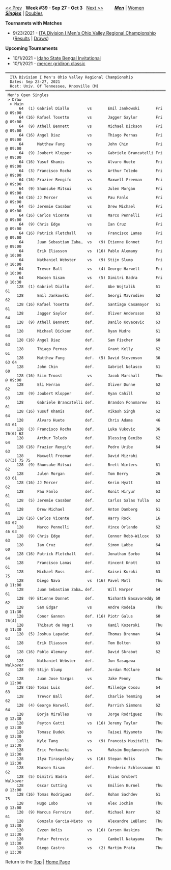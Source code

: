 <a name="top"></a>[<< Prev](men_singles_2138.md) &nbsp; **Week #39 - Sep 27 - Oct 3** &nbsp; [Next >>](men_singles_2140.md) &nbsp;&nbsp;&nbsp;&nbsp;&nbsp;&nbsp;&nbsp; [***Men***](./men_singles_2139.md) &#124; [Women](./women_singles_2139.md) &nbsp;&nbsp;&nbsp;&nbsp;&nbsp; [***Singles***](./men_singles_2139.md) &#124; [Doubles](./men_doubles_2139.md)

**Tournamets with Matches**  
- 9/23/2021 - [ITA Division I Men's Ohio Valley Regional Championship](#21-20374) ([Results](#21-20374) &#124; <a href="https://colleges.wearecollegetennis.com/competitions/UnivOfTennesseeKnoxvilleM/Tournaments/Overview/E67E61FF-EAE8-48C4-A7F4-925524DBA1AC" target="_blank">Draws</a>)  

**Upcoming Tournaments**  
- 10/1/2021 - <a href="https://colleges.wearecollegetennis.com/competitions/IdahoStateUniversityM/Tournaments/Overview/49BE2191-9463-412E-ABD7-0A0DE6B56CDC" target="_blank">Idaho State Bengal Invitational</a>  
- 10/1/2021 - <a href="https://colleges.wearecollegetennis.com/competitions/MercerUniversityM/Tournaments/Overview/DA1EFD3A-A2A3-47C3-8E11-2A83F6F6F79E" target="_blank">mercer gridiron classic</a>  

<a name="21-20374"></a>
~~~
═════════════════════════════════════════════════════════════════════════════
  ITA Division I Men's Ohio Valley Regional Championship
  Dates: Sep 23-27, 2021
  Host: Univ. Of Tennessee, Knoxville (M)
═════════════════════════════════════════════════════════════════════════════
 Men's Open Singles
 > Draw
  > Main
      64  (1) Gabriel Diallo        vs       Emil Jankowski       Fri @ 09:00
      64 (16) Rafael Tosetto        vs       Jagger Saylor        Fri @ 09:00
      64  (9) Athell Bennett        vs       Michael Dickson      Fri @ 09:00
      64 (16) Angel Diaz            vs       Thiago Pernas        Fri @ 09:00
      64      Matthew Fung          vs       John Chin            Fri @ 09:00
      64  (9) Joubert Klopper       vs       Gabriele Brancatelli Fri @ 09:00
      64 (16) Yusuf Khamis          vs       Alvaro Huete         Fri @ 09:00
      64  (3) Francisco Rocha       vs       Arthur Toledo        Fri @ 09:00
      64 (16) Frazier Rengifo       vs       Maxwell Freeman      Fri @ 09:00
      64  (9) Shunsuke Mitsui       vs       Julen Morgan         Fri @ 09:00
      64 (16) JJ Mercer             vs       Pau Fanlo            Fri @ 09:00
      64  (5) Jeremie Casabon       vs       Drew Michael         Fri @ 09:00
      64 (16) Carlos Vicente        vs       Marco Pennelli       Fri @ 09:00
      64  (9) Chris Edge            vs       Ian Cruz             Fri @ 09:00
      64 (16) Patrick Fletchall     vs       Francisco Lamas      Fri @ 09:00
      64      Juan Sebastian Zaba…  vs   (9) Etienne Donnet       Fri @ 09:00
      64      Erik Eliasson         vs  (16) Pablo Alemany        Fri @ 10:00
      64      Nathaniel Webster     vs   (9) Stijn Slump          Fri @ 10:00
      64      Trevor Ball           vs   (4) George Harwell       Fri @ 10:00
      64      Macsen Sisam          vs   (5) Dimitri Badra        Fri @ 10:30
     128  (1) Gabriel Diallo       def.      Abe Wojtalik         61 61
     128      Emil Jankowski       def.      Georgi Mavrodiev     62 62
     128 (16) Rafael Tosetto       def.      Santiago Casamayor   61 61
     128      Jagger Saylor        def.      Oliver Andersson     63 64
     128  (9) Athell Bennett       def.      Danilo Kovacevic     63 63
     128      Michael Dickson      def.      Ryan Mudre           61 64
     128 (16) Angel Diaz           def.      Sam Fischer          60 63
     128      Thiago Pernas        def.      Grant Kelly          62 61
     128      Matthew Fung         def.  (5) David Stevenson      36 63 64
     128      John Chin            def.      Gabriel Nolasco      61 60
     128 (16) Siim Troost           vs       Jacob Marshall       Thu @ 09:00
     128      Eli Herran           def.      Oliver Dunne         62 62
     128  (9) Joubert Klopper      def.      Ryan Cahill          62 63
     128      Gabriele Brancatelli def.      Brandon Ponomarew    61 61
     128 (16) Yusuf Khamis         def.      Vikash Singh         62 64
     128      Alvaro Huete         def.      Chris Adams          46 63 61
     128  (3) Francisco Rocha      def.      Luka Vukovic         36 76(6) 62
     128      Arthur Toledo        def.      Blessing Benibo      62 64
     128 (16) Frazier Rengifo      def.      Pedro Uribe          64 63
     128      Maxwell Freeman      def.      David Mizrahi        67(3) 75 75
     128  (9) Shunsuke Mitsui      def.      Brett Winters        61 62
     128      Julen Morgan         def.      Tom Berry            26 63 61
     128 (16) JJ Mercer            def.      Kerim Hyatt          63 62
     128      Pau Fanlo            def.      Ronit Hiryur         63 61
     128  (5) Jeremie Casabon      def.      Carlos Salas Tulla   62 61
     128      Drew Michael         def.      Anton Damberg        61 63
     128 (16) Carlos Vicente       def.      Harry Rock           16 63 62
     128      Marco Pennelli       def.      Vince Orlando        62 46 63
     128  (9) Chris Edge           def.      Connor Robb-Wilcox   63 63
     128      Ian Cruz             def.      Simon Labbe          64 60
     128 (16) Patrick Fletchall    def.      Jonathan Sorbo       64 64
     128      Francisco Lamas      def.      Vincent Knott        63 61
     128      Michael Ross         def.      Kaisei Kuroki        63 75
     128      Diego Nava            vs  (16) Pavel Motl           Thu @ 11:00
     128      Juan Sebastian Zaba… def.      Will Harper          64 61
     128  (9) Etienne Donnet       def.      Nishanth Basavareddy 60 62
     128      Sam Edgar             vs       Andre Rodeia         Thu @ 11:30
     128      Conor Gannon         def. (16) Piotr Galus          60 76(4)
     128      Thibaut de Negri      vs       Kamil Kozerski       Thu @ 11:30
     128  (5) Joshua Lapadat       def.      Thomas Brennan       64 63
     128      Erik Eliasson        def.      Tom Bolton           63 61
     128 (16) Pablo Alemany        def.      David Skrabut        62 60
     128      Nathaniel Webster    def.      Jun Sasagawa         Walkover
     128  (9) Stijn Slump          def.      Jordan McClure       64 62
     128      Juan Jose Vargas      vs       Jake Penny           Thu @ 12:00
     128 (16) Tomas Luis           def.      Milledge Cossu       64 63
     128      Trevor Ball          def.      Charlie Temming      64 62
     128  (4) George Harwell       def.      Parrish Simmons      62 64
     128      Borja Miralles        vs       Jorge Rodriguez      Thu @ 12:30
     128      Peyton Gatti          vs  (16) Jeremy Taylor        Thu @ 12:30
     128      Tomasz Dudek          vs       Taisei Miyamoto      Thu @ 12:30
     128      Kyle Tang             vs   (9) Francois Musitelli   Thu @ 12:30
     128      Eric Perkowski        vs       Maksim Bogdanovich   Thu @ 12:30
     128      Ilya Tiraspolsky      vs  (16) Stepan Holis         Thu @ 12:30
     128      Macsen Sisam         def.      Frederic Schlossmann 61 62
     128  (5) Dimitri Badra        def.      Elias Grubert        Walkover
     128      Oscar Cutting         vs       Emilien Burnel       Thu @ 13:00
     128 (16) Tomas Rodriguez      def.      Rohan Sachdev        61 75
     128      Hugo Lobo             vs       Alex Jochim          Thu @ 13:00
     128  (9) Marcus Ferreira      def.      Michael Karr         62 61
     128      Gonzalo Garcia-Nieto  vs       Alexandre LeBlanc    Thu @ 13:30
     128      Evzen Holis           vs  (16) Carson Haskins       Thu @ 13:30
     128      Petar Petrovic        vs       Cambell Nakayama     Thu @ 13:30
     128      Diego Castro          vs   (2) Martim Prata         Thu @ 13:30
~~~

Return to the [Top](./men_singles_2139.md) &#124; [Home Page](../../index.md)